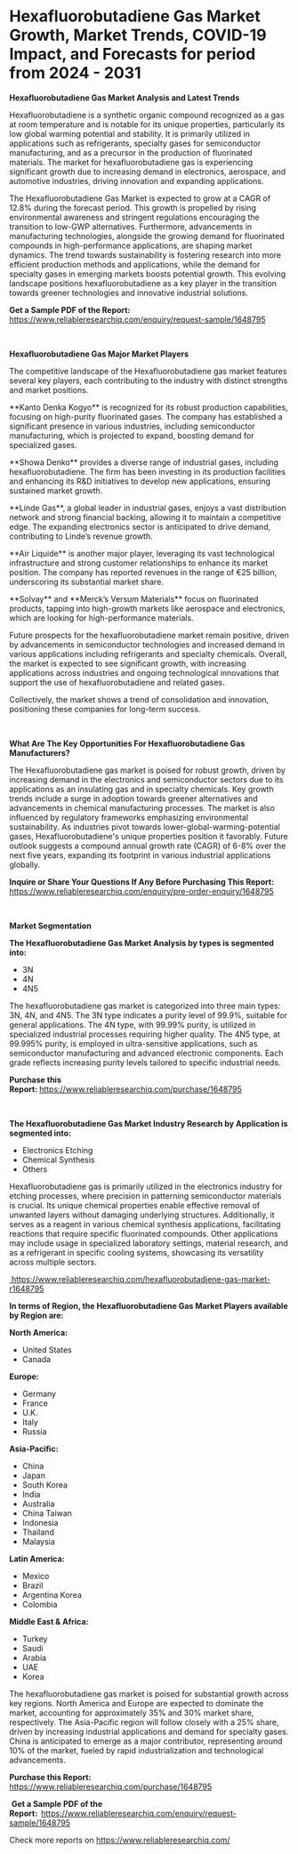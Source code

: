 <p><h1>Hexafluorobutadiene Gas Market Growth, Market Trends, COVID-19 Impact, and Forecasts for period from 2024 - 2031</h1></p><p><strong>Hexafluorobutadiene Gas Market Analysis and Latest Trends</strong></p>
<p><p>Hexafluorobutadiene is a synthetic organic compound recognized as a gas at room temperature and is notable for its unique properties, particularly its low global warming potential and stability. It is primarily utilized in applications such as refrigerants, specialty gases for semiconductor manufacturing, and as a precursor in the production of fluorinated materials. The market for hexafluorobutadiene gas is experiencing significant growth due to increasing demand in electronics, aerospace, and automotive industries, driving innovation and expanding applications.</p><p>The Hexafluorobutadiene Gas Market is expected to grow at a CAGR of 12.8% during the forecast period. This growth is propelled by rising environmental awareness and stringent regulations encouraging the transition to low-GWP alternatives. Furthermore, advancements in manufacturing technologies, alongside the growing demand for fluorinated compounds in high-performance applications, are shaping market dynamics. The trend towards sustainability is fostering research into more efficient production methods and applications, while the demand for specialty gases in emerging markets boosts potential growth. This evolving landscape positions hexafluorobutadiene as a key player in the transition towards greener technologies and innovative industrial solutions.</p></p>
<p><strong>Get a Sample PDF of the Report:&nbsp;</strong> <a href="https://www.reliableresearchiq.com/enquiry/request-sample/1648795?utm_campaign=1140&utm_medium=2&utm_source=Github&utm_content=ia&utm_term=29122024&utm_id=hexafluorobutadiene-gas">https://www.reliableresearchiq.com/enquiry/request-sample/1648795</a></p>
<p>&nbsp;</p>
<p><strong>Hexafluorobutadiene Gas Major Market Players</strong></p>
<p><p>The competitive landscape of the Hexafluorobutadiene gas market features several key players, each contributing to the industry with distinct strengths and market positions. </p><p>**Kanto Denka Kogyo** is recognized for its robust production capabilities, focusing on high-purity fluorinated gases. The company has established a significant presence in various industries, including semiconductor manufacturing, which is projected to expand, boosting demand for specialized gases.</p><p>**Showa Denko** provides a diverse range of industrial gases, including hexafluorobutadiene. The firm has been investing in its production facilities and enhancing its R&D initiatives to develop new applications, ensuring sustained market growth.</p><p>**Linde Gas**, a global leader in industrial gases, enjoys a vast distribution network and strong financial backing, allowing it to maintain a competitive edge. The expanding electronics sector is anticipated to drive demand, contributing to Linde’s revenue growth.</p><p>**Air Liquide** is another major player, leveraging its vast technological infrastructure and strong customer relationships to enhance its market position. The company has reported revenues in the range of €25 billion, underscoring its substantial market share.</p><p>**Solvay** and **Merck’s Versum Materials** focus on fluorinated products, tapping into high-growth markets like aerospace and electronics, which are looking for high-performance materials.</p><p>Future prospects for the hexafluorobutadiene market remain positive, driven by advancements in semiconductor technologies and increased demand in various applications including refrigerants and specialty chemicals. Overall, the market is expected to see significant growth, with increasing applications across industries and ongoing technological innovations that support the use of hexafluorobutadiene and related gases. </p><p>Collectively, the market shows a trend of consolidation and innovation, positioning these companies for long-term success.</p></p>
<p>&nbsp;</p>
<p><strong>What Are The Key Opportunities For Hexafluorobutadiene Gas Manufacturers?</strong></p>
<p><p>The Hexafluorobutadiene gas market is poised for robust growth, driven by increasing demand in the electronics and semiconductor sectors due to its applications as an insulating gas and in specialty chemicals. Key growth trends include a surge in adoption towards greener alternatives and advancements in chemical manufacturing processes. The market is also influenced by regulatory frameworks emphasizing environmental sustainability. As industries pivot towards lower-global-warming-potential gases, Hexafluorobutadiene's unique properties position it favorably. Future outlook suggests a compound annual growth rate (CAGR) of 6-8% over the next five years, expanding its footprint in various industrial applications globally.</p></p>
<p><strong>Inquire or Share Your Questions If Any Before Purchasing This Report:</strong> <a href="https://www.reliableresearchiq.com/enquiry/pre-order-enquiry/1648795?utm_campaign=1140&utm_medium=2&utm_source=Github&utm_content=ia&utm_term=29122024&utm_id=hexafluorobutadiene-gas">https://www.reliableresearchiq.com/enquiry/pre-order-enquiry/1648795</a></p>
<p>&nbsp;</p>
<p><strong>Market Segmentation</strong></p>
<p><strong>The Hexafluorobutadiene Gas Market Analysis by types is segmented into:</strong></p>
<p><ul><li>3N</li><li>4N</li><li>4N5</li></ul></p>
<p><p>The hexafluorobutadiene gas market is categorized into three main types: 3N, 4N, and 4N5. The 3N type indicates a purity level of 99.9%, suitable for general applications. The 4N type, with 99.99% purity, is utilized in specialized industrial processes requiring higher quality. The 4N5 type, at 99.995% purity, is employed in ultra-sensitive applications, such as semiconductor manufacturing and advanced electronic components. Each grade reflects increasing purity levels tailored to specific industrial needs.</p></p>
<p><strong>Purchase this Report:&nbsp;</strong><a href="https://www.reliableresearchiq.com/purchase/1648795?utm_campaign=1140&utm_medium=2&utm_source=Github&utm_content=ia&utm_term=29122024&utm_id=hexafluorobutadiene-gas">https://www.reliableresearchiq.com/purchase/1648795</a></p>
<p>&nbsp;</p>
<p><strong>The Hexafluorobutadiene Gas Market Industry Research by Application is segmented into:</strong></p>
<p><ul><li>Electronics Etching</li><li>Chemical Synthesis</li><li>Others</li></ul></p>
<p><p>Hexafluorobutadiene gas is primarily utilized in the electronics industry for etching processes, where precision in patterning semiconductor materials is crucial. Its unique chemical properties enable effective removal of unwanted layers without damaging underlying structures. Additionally, it serves as a reagent in various chemical synthesis applications, facilitating reactions that require specific fluorinated compounds. Other applications may include usage in specialized laboratory settings, material research, and as a refrigerant in specific cooling systems, showcasing its versatility across multiple sectors.</p></p>
<p><a href="https://www.reliableresearchiq.com/hexafluorobutadiene-gas-market-r1648795?utm_campaign=1140&utm_medium=2&utm_source=Github&utm_content=ia&utm_term=29122024&utm_id=hexafluorobutadiene-gas">&nbsp;https://www.reliableresearchiq.com/hexafluorobutadiene-gas-market-r1648795</a></p>
<p><strong>In terms of Region, the Hexafluorobutadiene Gas Market Players available by Region are:</strong></p>
<p>
    <p> <strong> North America: </strong>
        <ul>
            <li>United States</li>
            <li>Canada</li>
        </ul>
        </p> 
    <p> <strong> Europe: </strong>
        <ul>
            <li>Germany</li>
            <li>France</li>
            <li>U.K.</li>
            <li>Italy</li>
            <li>Russia</li>
        </ul>
        </p> 
    <p> <strong> Asia-Pacific: </strong>
        <ul>
            <li>China</li>
            <li>Japan</li>
            <li>South Korea</li>
            <li>India</li>
            <li>Australia</li>
            <li>China Taiwan</li>
            <li>Indonesia</li>
            <li>Thailand</li>
            <li>Malaysia</li>
        </ul>
        </p> 
    <p> <strong> Latin America: </strong>
        <ul>
            <li>Mexico</li>
            <li>Brazil</li>
            <li>Argentina Korea</li>
            <li>Colombia</li>
        </ul>
        </p> 
    <p> <strong> Middle East & Africa: </strong>
        <ul>
            <li>Turkey</li>
            <li>Saudi</li>
            <li>Arabia</li>
            <li>UAE</li>
            <li>Korea</li>
        </ul>
    </p>
    </p>
<p><p>The hexafluorobutadiene gas market is poised for substantial growth across key regions. North America and Europe are expected to dominate the market, accounting for approximately 35% and 30% market share, respectively. The Asia-Pacific region will follow closely with a 25% share, driven by increasing industrial applications and demand for specialty gases. China is anticipated to emerge as a major contributor, representing around 10% of the market, fueled by rapid industrialization and technological advancements.</p></p>
<p><strong>Purchase this Report: </strong><a href="https://www.reliableresearchiq.com/purchase/1648795?utm_campaign=1140&utm_medium=2&utm_source=Github&utm_content=ia&utm_term=29122024&utm_id=hexafluorobutadiene-gas">https://www.reliableresearchiq.com/purchase/1648795</a></p>
<p>&nbsp;<strong>Get a Sample PDF of the Report:&nbsp;&nbsp;</strong><a href="https://www.reliableresearchiq.com/enquiry/request-sample/1648795?utm_campaign=1140&utm_medium=2&utm_source=Github&utm_content=ia&utm_term=29122024&utm_id=hexafluorobutadiene-gas">https://www.reliableresearchiq.com/enquiry/request-sample/1648795</a></p>
<p><strong></strong></p>
<p>Check more reports on <a href="https://www.reliableresearchiq.com/?utm_campaign=1140&utm_medium=2&utm_source=Github&utm_content=ia&utm_term=29122024&utm_id=hexafluorobutadiene-gas">https://www.reliableresearchiq.com/</a></p>
